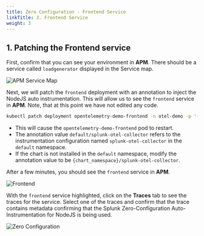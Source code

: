 ```yaml
---
title: Zero Configuration - Frontend Service
linkTitle: 3. Frontend Service
weight: 3
---
```


## 1. Patching the Frontend service

First, confirm that you can see your environment in **APM**. There should be a service called `loadgenerator` displayed in the Service map.

![APM Service Map](../images/apm-servicemap.png)

Next, we will patch the `frontend` deployment with an annotation to inject the NodeJS auto instrumentation. This will allow us to see the `frontend` service in **APM**. Note, that at this point we have not edited any code.

``` bash
kubectl patch deployment opentelemetry-demo-frontend -n otel-demo -p '{"spec": {"template":{"metadata":{"annotations":{"instrumentation.opentelemetry.io/inject-nodejs":"default/splunk-otel-collector"}}}} }'
```

* This will cause the `opentelemetry-demo-frontend` pod to restart.
* The annotation value `default/splunk-otel-collector` refers to the instrumentation configuration named `splunk-otel-collector` in the `default` namespace.
* If the chart is not installed in the `default` namespace, modify the annotation value to be `{chart_namespace}/splunk-otel-collector`.

After a few minutes, you should see the `frontend` service in **APM**.

![Frontend](../images/apm-frontend.png)

With the `frontend` service highlighted, click on the **Traces** tab to see the traces for the service. Select one of the traces and confirm that the trace contains metadata confirming that the Splunk Zero-Configuration Auto-Instrumentation for NodeJS is being used.

![Zero Configuration](../images/apm-frontend-trace.png)
